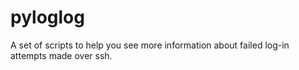 # pyloglog
A set of scripts to help you see more information about failed log-in attempts made over ssh.
